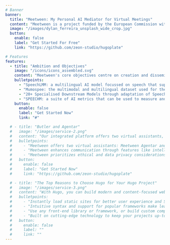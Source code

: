 ```yaml
---
# Banner
banner:
  title: "Meetween: My Personal AI Mediator for Virtual Meetings"
  content: "Meetween is a project funded by the European Commission with the mission to build the AI-based technology solutions needed to power the next generation of video conferencing platforms to support smooth, engaging and barrier-free collaboration across languages, geographies and time zones."
  image: "/images/dylan_ferreira_unsplash_wide_crop.jpg"
  button:
    enable: false
    label: "Get Started For Free"
    link: "https://github.com/zeon-studio/hugoplate"

# Features
features:
  - title: "Ambition and Objectives"
    image: "/icons/icons_assembled.svg"
    content: "Meetween's core objectives centre on creation and dissemination of open-source AI-based models and datasets aimed at enhancing human-human and human-machine interaction."
    bulletpoints:
      - "SpeechLMM: a multilingual AI model focussed on speech that supports text, audio and video both as inputs and outputs"
      - "Mumospee: the multimodal and multilingual dataset used for the training of SpeechLMM, with coverage of all official EU languages."
      - "20+ Specialised Downstream Models through adaptation of SpeechLMM targeting common use cases like speech translation or transcription."
      - "SPEECHM: a suite of AI metrics that can be used to measure and track the performance of the task-specific models."
    button:
      enable: false
      label: "Get Started Now"
      link: "#"

  # - title: "Butler and Agentar"
  #   image: "/images/service-2.png"
  #   content: "Our integrated platform offers two virtual assistants, Meetween Agentar and Meetween Butler, to facilitate and optimise communication in a variety of meeting contexts. On the one hand, Meetween Agentar acts as a proxy for meeting participants who cannot attend, mimicking their behaviour and engaging in discussions on their behalf. On the other hand, Meetween Butler assists with meeting flow and can be called upon for tasks like summarisation and real-time translation. Boasting an extensive array of features, Meetween enhances communication, intelligently unmutes participants, and leverages company-specific and individual-private data to refine language-related tasks. Additionally, it supplies real-time meeting summaries, transcriptions, and translations for all 24 official EU languages. Built upon an open-source videoconferencing system, Meetween employs a low-latency data processing methodology to simultaneously manage text, audio, and video modalities. This integration allows for precise estimation of articulation, body joint angles, and gaze direction, fostering seamless interaction and collaboration. Ultimately, the Meetween project prioritises ethical and data privacy considerations (WP5) while fostering enhanced communication and collaboration among users (WP6)."
  #   bulletpoints:
  #     - "Meetween offers two virtual assistants: Meetween Agentar and Meetween Butler."
  #     - "Meetween enhances communication through features like intelligent unmuting and leveraging company-specific data."
  #     - "Meetween prioritizes ethical and data privacy considerations while fostering enhanced communication and collaboration among users."
  #   button:
  #     enable: false
  #     label: "Get Started Now"
  #     link: "https://github.com/zeon-studio/hugoplate"

  # - title: "The Top Reasons to Choose Hugo for Your Hugo Project"
  #   image: "/images/service-3.png"
  #   content: "With Hugo, you can build modern and content-focused websites without sacrificing performance or ease of use."
  #   bulletpoints:
  #     - "Instantly load static sites for better user experience and SEO."
  #     - "Intuitive syntax and support for popular frameworks make learning and using Hugo a breeze."
  #     - "Use any front-end library or framework, or build custom components, for any project size."
  #     - "Built on cutting-edge technology to keep your projects up-to-date with the latest web standards."
  #   button:
  #     enable: false
  #     label: ""
  #     link: ""
---
```

